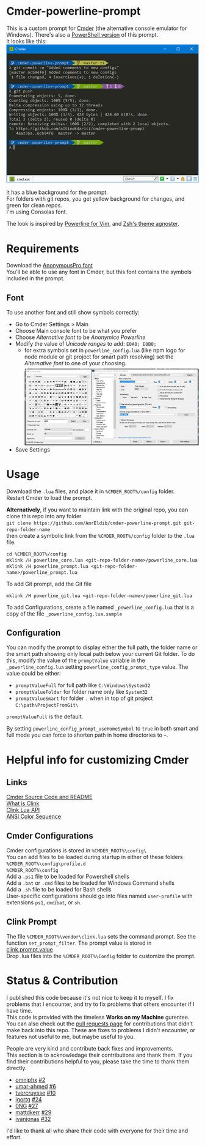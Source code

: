 # Cmder-powerline-prompt

This is a custom prompt for [Cmder](http://cmder.net/) (the alternative console emulator for Windows). There's also a [PowerShell version](https://github.com/AmrEldib/cmder-powershell-powerline-prompt) of this prompt.  
It looks like this:  
![screenshot](screenshot.png)

It has a blue background for the prompt.  
For folders with git repos, you get yellow background for changes, and green for clean repos.  
I'm using Consolas font.

The look is inspired by [Powerline for Vim](https://github.com/powerline/powerline), and [Zsh's theme agnoster](https://github.com/agnoster/agnoster-zsh-theme).

# Requirements

Download the [AnonymousPro font](https://github.com/powerline/fonts/tree/master/AnonymousPro)  
You'll be able to use any font in Cmder, but this font contains the symbols included in the prompt.

## Font

To use another font and still show symbols correctly:

* Go to Cmder Settings > Main
* Choose Main console font to be what you prefer
* Choose _Alternative font_ to be _Anonymice Powerline_
* Modify the value of _Unicode ranges_ to add: `E0A0; E0B0;`
  * for extra symbols set in `powerline_config.lua` (like npm logo for node module or git project for smart path resolving) set the _Alternative font_ to one of your choosing.
    ![screenshot](fonts.png)
* Save Settings

# Usage

Download the `.lua` files, and place it in `%CMDER_ROOT%/config` folder.  
Restart Cmder to load the prompt.

**Alternatively**, if you want to maintain link with the original repo, you can clone this repo into any folder  
`git clone https://github.com/AmrEldib/cmder-powerline-prompt.git git-repo-folder-name`  
then create a symbolic link from the `%CMDER_ROOT%/config` folder to the `.lua` file.

```
cd %CMDER_ROOT%/config  
mklink /H powerline_core.lua <git-repo-folder-name>/powerline_core.lua
mklink /H powerline_prompt.lua <git-repo-folder-name>/powerline_prompt.lua
```

To add Git prompt, add the Git file

```
mklink /H powerline_git.lua <git-repo-folder-name>/powerline_git.lua
```

To add Configurations, create a file named `_powerline_config.lua` that is a copy of the file `_powerline_config.lua.sample`

## Configuration

You can modify the prompt to display either the full path, the folder name or the smart path showing only local path below your current Git folder.
To do this, modify the value of the `promptValue` variable in the `_powerline_config.lua` setting `powerline_config_prompt_type` value.
The value could be either:

* `promptValueFull` for full path like `C:\Windows\System32`
* `promptValueFolder` for folder name only like `System32`
* `promptValueSmart` for folder `.` when in top of git project `C:\path\ProjectFromGit\`

`promptValueFull` is the default.

By setting `powerline_config_prompt_useHomeSymbol` to `true` in both smart and full mode you can force to shorten path in home directories to `~`.

# Helpful info for customizing Cmder

## Links

[Cmder Source Code and README](https://github.com/cmderdev/cmder)  
[What is Clink](https://github.com/AmrEldib/cmder-powerline-prompt/blob/master/docs/clink.md)  
[Clink Lua API](https://github.com/AmrEldib/cmder-powerline-prompt/blob/master/docs/clink_api.md)  
[ANSI Color Sequence](http://ascii-table.com/ansi-escape-sequences.php)

## Cmder Configurations

Cmder configurations is stored in `%CMDER_ROOT%\config\`  
You can add files to be loaded during startup in either of these folders  
 `%CMDER_ROOT%\config\profile.d`  
 `%CMDER_ROOT%\config`  
Add a `.ps1` file to be loaded for Powershell shells  
Add a `.bat` or `.cmd` files to be loaded for Windows Command shells  
Add a `.sh` file to be loaded for Bash shells  
User-specific configurations should go into files named `user-profile` with extensions `ps1`, `cmd`/`bat`, or `sh`.

## Clink Prompt

The file `%CMDER_ROOT%\vendor\clink.lua` sets the command prompt. See the function `set_prompt_filter`.
The prompt value is stored in [clink.prompt.value](https://github.com/mridgers/clink/blob/master/docs/api.md#clinkpromptvalue)  
Drop .lua files into the `%CMDER_ROOT%\Config` folder to customize the prompt.

# Status & Contribution

I published this code because it's not nice to keep it to myself. I fix problems that I encounter, and try to fix problems that others encounter if I have time.  
This code is provided with the timeless **Works on my Machine** gurentee.  
You can also check out the [pull requests page](/pulls) for contributions that didn't make back into this repo. These are fixes to problems I didn't encounter, or features not useful to me, but maybe useful to you.

People are very kind and contribute back fixes and improvements.  
This section is to acknowledage their contributions and thank them. If you find their contributions helpful to you, please take the time to thank them directly.

* [omniphx](https://github.com/omniphx) [#2](https://github.com/AmrEldib/cmder-powerline-prompt/pull/2)
* [umar-ahmed](https://github.com/umar-ahmed) [#6](https://github.com/AmrEldib/cmder-powerline-prompt/pull/6)
* [tvercruysse](https://github.com/tvercruysse) [#10](https://github.com/AmrEldib/cmder-powerline-prompt/pull/10)
* [igortg](https://github.com/igortg) [#24](https://github.com/AmrEldib/cmder-powerline-prompt/pull/24)
* [0NG](https://github.com/0NG) [#27](https://github.com/AmrEldib/cmder-powerline-prompt/pull/27)
* [mattdkerr](https://github.com/mattdkerr) [#29](https://github.com/AmrEldib/cmder-powerline-prompt/pull/29)
* [ivanjonas](https://github.com/ivanjonas) [#32](https://github.com/AmrEldib/cmder-powerline-prompt/pull/32)

I'd like to thank all who share their code with everyone for their time and effort.
